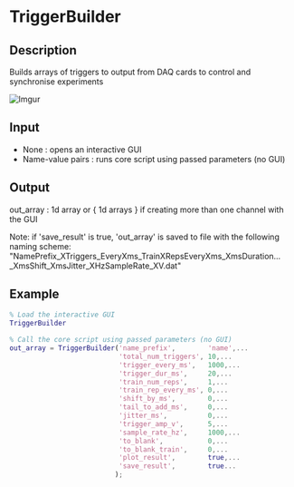 # TriggerBuilder

## Description
Builds arrays of triggers to output from DAQ cards to control and
synchronise experiments

![Imgur](http://i.imgur.com/7v4iQiy.png)

## Input
* None             : opens an interactive GUI
* Name-value pairs : runs core script using passed parameters (no GUI)

## Output
out_array : 1d array or { 1d arrays } if creating more than one channel
            with the GUI

Note: if 'save_result' is true, 'out_array' is saved to file with the
following naming scheme:
   "NamePrefix_XTriggers_EveryXms_TrainXRepsEveryXms_XmsDuration...
       _XmsShift_XmsJitter_XHzSampleRate_XV.dat"

## Example
```matlab
% Load the interactive GUI
TriggerBuilder

% Call the core script using passed parameters (no GUI)
out_array = TriggerBuilder('name_prefix',        'name',...
                           'total_num_triggers', 10,...
                           'trigger_every_ms',   1000,...
                           'trigger_dur_ms',     20,...
                           'train_num_reps',     1,...
                           'train_rep_every_ms', 0,...
                           'shift_by_ms',        0,...
                           'tail_to_add_ms',     0,...
                           'jitter_ms',          0,...
                           'trigger_amp_v',      5,...
                           'sample_rate_hz',     1000,...
                           'to_blank',           0,...
                           'to_blank_train',     0,...
                           'plot_result',        true,...
                           'save_result',        true...
                          );
```
